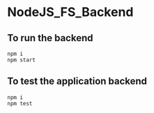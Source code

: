 # NodeJS_FS_Backend

## To run the backend

```shell
npm i
npm start
```

## To test the application backend

```shell
npm i
npm test
```
